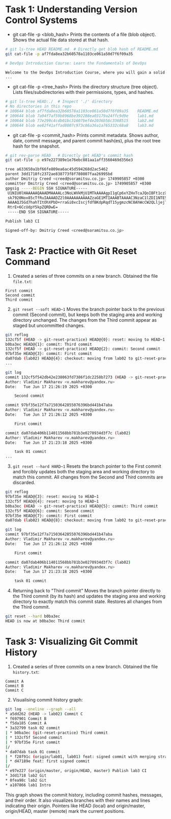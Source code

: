 # Task 1: Understanding Version Control Systems

- git cat-file -p <blob_hash>
Prints the contents of a file (blob object). Shows the actual file data stored at that hash.
```bash
# git ls-tree HEAD README.md  # Directly get blob hash of README.md
git cat-file -p af7fda8ea32b60578a1103ce061a50d7f6f09a35

# DevOps Introduction Course: Learn the Fundamentals of DevOps

Welcome to the DevOps Introduction Course, where you will gain a solid foundation in DevOps principles and practical skills. This course is designed to provide you with a comprehensive understanding of DevOps and its key components. Through hands-on labs and lectures, you will learn about various topics such as version control, software distribution, CI/CD, containers, and cloud computing.
...
```

- git cat-file -p <tree_hash>
Prints the directory structure (tree object). Lists files/subdirectories with their permissions, types, and hashes.
```bash
# git ls-tree HEAD:./  # Inspect './' directory
# No directories in this repo
# 100644 blob af7fda8ea32b60578a1103ce061a50d7f6f09a35    README.md
# 100644 blob 7a94f7af59b8968be392288ea03179a24ffc9d9e    lab1.md
# 100644 blob 77e299c4cdb01bc31607bef4e2036b56c3368515    lab2.md
# 100644 blob ee82f41affad8007c973c86a36a1a765332c68a8    lab3.md
```

- git cat-file -p <commit_hash>
Prints commit metadata. Shows author, date, commit message, and parent commit hash(es), plus the root tree hash for the snapshot.
```bash
# git rev-parse HEAD   # Directly get HEAD's commit hash
git cat-file -p e97e227389e1e76ebc881aa1aff3560469d356e3

tree a633650a1bf66fe809ea6ac45d594268d2ac5462
parent 3dd1718fc2372ae838773f8f780807faa26995bd
author Dmitriy Creed <creed@soramitsu.co.jp> 1749905857 +0300
committer Dmitriy Creed <creed@soramitsu.co.jp> 1749905857 +0300
gpgsig -----BEGIN SSH SIGNATURE-----
 U1NIU0lHAAAAAQAAADMAAAALc3NoLWVkMjU1MTkAAAAgpI1gCp6xYZHxTcaJQoIBFt1czX
 sk7920Nox85cTfRuIAAAADZ2l0AAAAAAAAAAZzaGE1MTIAAABTAAAAC3NzaC1lZDI1NTE5
 AAAAQJ5Gd7hahTItOhXPbD+rraGi0xcIscjfdfBKdpRqdT15ygmzcNC0AhWcCW2QLljejT
 RtrE+6CcUdpY5kpZQRDwE=
 -----END SSH SIGNATURE-----

Publish lab3 CI

Signed-off-by: Dmitriy Creed <creed@soramitsu.co.jp>
```

# Task 2: Practice with Git Reset Command

1. Created a series of three commits on a new branch. Obtained the file `file.txt`:
```text
First commit
Second commit
Third commit

```


2. `git reset --soft HEAD~1`
Moves the branch pointer back to the previous commit (Second commit), but keeps both the staging area and working directory unchanged. The changes from the Third commit appear as staged but uncommitted changes.
```sh
git reflog
132cf5f (HEAD -> git-reset-practice) HEAD@{0}: reset: moving to HEAD~1
b0ba3ec HEAD@{1}: commit: Third commit
132cf5f (HEAD -> git-reset-practice) HEAD@{2}: commit: Second commit
97bf35e HEAD@{3}: commit: First commit
da07dab (lab02) HEAD@{4}: checkout: moving from lab02 to git-reset-practice
...
```
```sh
git log
commit 132cf5f542db42e238063fd7386f1dc2258b7273 (HEAD -> git-reset-practice)
Author: Vladimir Makharev <v.makharev@yandex.ru>
Date:   Tue Jun 17 21:26:19 2025 +0300

    Second commit

commit 97bf35e12f7a71503642855076396bd441b47aba
Author: Vladimir Makharev <v.makharev@yandex.ru>
Date:   Tue Jun 17 21:26:12 2025 +0300

    First commit

commit da07dab406b114011568bb781b3e0270934d3f7c (lab02)
Author: Vladimir Makharev <v.makharev@yandex.ru>
Date:   Tue Jun 17 21:23:18 2025 +0300

    task 01 commit
...
```
3. `git reset --hard HARD~1`
Resets the branch pointer to the First commit and forcibly updates both the staging area and working directory to match this commit. All changes from the Second and Third commits are discarded.
```sh
git reflog
97bf35e HEAD@{3}: reset: moving to HEAD~1
132cf5f HEAD@{4}: reset: moving to HEAD~1
b0ba3ec (HEAD -> git-reset-practice) HEAD@{5}: commit: Third commit
132cf5f HEAD@{6}: commit: Second commit
97bf35e HEAD@{7}: commit: First commit
da07dab (lab02) HEAD@{8}: checkout: moving from lab02 to git-reset-practice
```
```sh
git log
commit 97bf35e12f7a71503642855076396bd441b47aba
Author: Vladimir Makharev <v.makharev@yandex.ru>
Date:   Tue Jun 17 21:26:12 2025 +0300

    First commit

commit da07dab406b114011568bb781b3e0270934d3f7c (lab02)
Author: Vladimir Makharev <v.makharev@yandex.ru>
Date:   Tue Jun 17 21:23:18 2025 +0300

    task 01 commit
```
4. Returning back to "Third commit"
Moves the branch pointer directly to the Third commit (by its hash) and updates the staging area and working directory to exactly match this commit state. Restores all changes from the Third commit.
```sh
git reset --hard b0ba3ec
HEAD is now at b0ba3ec Third commit
```

# Task 3: Visualizing Git Commit History

1. Created a series of three commits on a new branch. Obtained the file `history.txt`:
```text
Commit A
Commit B
Commit C

```
2. Visualising commit history graph:
```sh
git log --oneline --graph --all
* a5dd262 (HEAD -> lab02) Commit C
* f697901 Commit B
* f5da185 Commit A
* 3a32799 task 02 commit
| * b0ba3ec (git-reset-practice) Third commit
| * 132cf5f Second commit
| * 97bf35e First commit
|/  
* da07dab task 01 commit
| * f28f91c (origin/lab01, lab01) feat: signed commit with merging strategies comparison
| * d47189e feat: first signed commit
|/  
* e97e227 (origin/master, origin/HEAD, master) Publish lab3 CI
* 3dd1718 lab2 Git
* 0fea98c lab2 Git
* a107866 lab1 Intro
```

This graph shows the commit history, including commit hashes, messages, and their order. It also visualizes branches with their names and lines indicating their origin. Pointers like HEAD (local) and origin/master, origin/HEAD, master (remote) mark the current positions.
